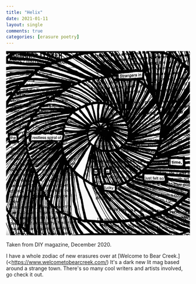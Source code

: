 ```yaml
---
title: "Helix"
date: 2021-01-11
layout: single
comments: true
categories: [erasure poetry]
---
```


<img src="/assets/images/articles/2021/helix.jpeg" class="responsive"><br>

Taken from DIY magazine, December 2020.

I have a whole zodiac of new erasures over at [Welcome to Bear Creek.](<https://www.welcometobearcreek.com/) It's a dark new lit mag based around a strange town. There's so many cool writers and artists involved, go check it out.
